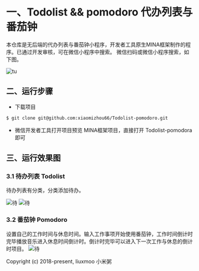 # 一、Todolist &&  pomodoro 代办列表与番茄钟

本仓库是无后端的代办列表与番茄钟小程序，开发者工具原生MINA框架制作的程序。已通过开发审核，可在微信小程序中搜索。
微信扫码或微信小程序搜索，如下图。


![tu](http://pdehao3yf.bkt.clouddn.com/6564636.png)

## 二、运行步骤

- 下载项目

```BASH
$ git clone git@github.com:xiaomizhou66/Todolist-pomodoro.git
```

- 微信开发者工具打开项目预览
    MINA框架项目，直接打开 Todolist-pomodora 即可

## 三、运行效果图

### 3.1 待办列表 Todolist

待办列表有分类，分类添加待办。

![待](http://liuxmoo.foryung.com/%E5%BE%AE%E4%BF%A1%E5%9B%BE%E7%89%87_20190127230959.jpg)
![待](http://liuxmoo.foryung.com/%E5%BE%AE%E4%BF%A1%E5%9B%BE%E7%89%87_20190127231225.jpg)




### 3.2 番茄钟 Pomodoro

设置自己的工作时间与休息时间。输入工作事项开始使用番茄钟，工作时间倒计时完毕播放音乐进入休息时间倒计时。倒计时完毕可以进入下一次工作与休息的倒计时项目。
![待](http://pdehao3yf.bkt.clouddn.com/6787yhjn.png)


Copyright (c) 2018-present, liuxmoo 小米粥
